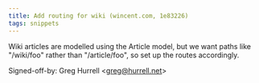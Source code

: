```yaml
---
title: Add routing for wiki (wincent.com, 1e83226)
tags: snippets
---
```


Wiki articles are modelled using the Article model, but we want paths like "/wiki/foo" rather than "/article/foo", so set up the routes accordingly.

Signed-off-by: Greg Hurrell &lt;greg@hurrell.net&gt;
